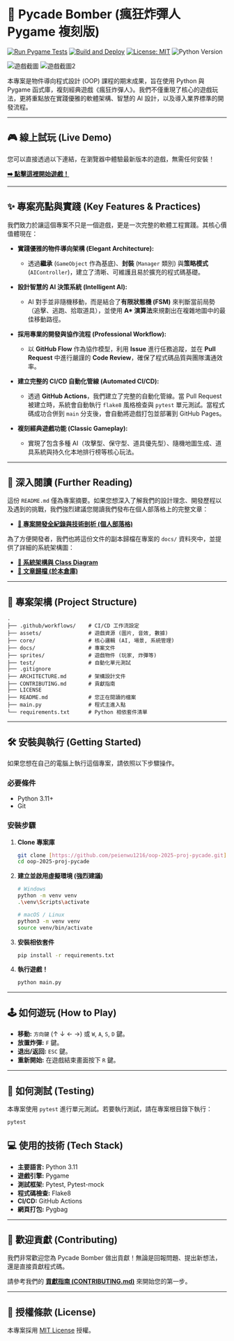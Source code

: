 # 🚀 Pycade Bomber (瘋狂炸彈人 Pygame 複刻版)

[![Run Pygame Tests](https://github.com/peienwu1216/oop-2025-proj-pycade/actions/workflows/run-tests.yml/badge.svg)](https://github.com/peienwu1216/oop-2025-proj-pycade/actions/workflows/run-tests.yml)
[![Build and Deploy](https://github.com/peienwu1216/oop-2025-proj-pycade/actions/workflows/deploy-to-web.yml/badge.svg)](https://github.com/peienwu1216/oop-2025-proj-pycade/actions/workflows/deploy-to-web.yml)
[![License: MIT](https://img.shields.io/badge/License-MIT-yellow.svg)](https://opensource.org/licenses/MIT)
![Python Version](https://img.shields.io/badge/python-3.11+-blue.svg)


![遊戲截圖](docs/images/gameplay-screenshot-1.png)
![遊戲截圖2](docs/images/gameplay-screenshot-2.png)


本專案是物件導向程式設計 (OOP) 課程的期末成果，旨在使用 Python 與 Pygame 函式庫，複刻經典遊戲《瘋狂炸彈人》。我們不僅重現了核心的遊戲玩法，更將重點放在實踐優雅的軟體架構、智慧的 AI 設計，以及導入業界標準的開發流程。

---

## 🎮 線上試玩 (Live Demo)

您可以直接透過以下連結，在瀏覽器中體驗最新版本的遊戲，無需任何安裝！

**[➡️ 點擊這裡開始遊戲！](https://peienwu1216.github.io/oop-2025-proj-pycade/)**

---

## ✨ 專案亮點與實踐 (Key Features & Practices)

我們致力於讓這個專案不只是一個遊戲，更是一次完整的軟體工程實踐。其核心價值體現在：

* **實踐優雅的物件導向架構 (Elegant Architecture):**
    * 透過**繼承** (`GameObject` 作為基底)、**封裝** (`Manager` 類別) 與**策略模式** (`AIController`)，建立了清晰、可維護且易於擴充的程式碼基礎。

* **設計智慧的 AI 決策系統 (Intelligent AI):**
    * AI 對手並非隨機移動，而是結合了**有限狀態機 (FSM)** 來判斷當前局勢（追擊、逃跑、拾取道具），並使用 **A\* 演算法**來規劃出在複雜地圖中的最佳移動路徑。

* **採用專業的開發與協作流程 (Professional Workflow):**
    * 以 **GitHub Flow** 作為協作模型，利用 **Issue** 進行任務追蹤，並在 **Pull Request** 中進行嚴謹的 **Code Review**，確保了程式碼品質與團隊溝通效率。

* **建立完整的 CI/CD 自動化管線 (Automated CI/CD):**
    * 透過 **GitHub Actions**，我們建立了完整的自動化管線。當 Pull Request 被建立時，系統會自動執行 `flake8` 風格檢查與 `pytest` 單元測試。當程式碼成功合併到 `main` 分支後，會自動將遊戲打包並部署到 GitHub Pages。

* **複刻經典遊戲功能 (Classic Gameplay):**
    * 實現了包含多種 AI（攻擊型、保守型、道具優先型）、隨機地圖生成、道具系統與持久化本地排行榜等核心玩法。

---

## 📖 深入閱讀 (Further Reading)

這份 `README.md` 僅為專案摘要。如果您想深入了解我們的設計理念、開發歷程以及遇到的挑戰，我們強烈建議您閱讀我們發布在個人部落格上的完整文章：

* **[📄 專案開發全紀錄與技術剖析 (個人部落格)](https://peienwu-blog-next.vercel.app/pycade-bomber-ai-and-cicd)**

為了方便開發者，我們也將這份文件的副本歸檔在專案的 `docs/` 資料夾中，並提供了詳細的系統架構圖：

* **[📐 系統架構與 Class Diagram](ARCHITECTURE.md)**
* **[📝 文章歸檔 (於本倉庫)](docs/project-article.md)**
---

## 📂 專案架構 (Project Structure)

```
.
├── .github/workflows/    # CI/CD 工作流設定
├── assets/               # 遊戲資源 (圖片, 音效, 數據)
├── core/                 # 核心邏輯 (AI, 場景, 系統管理)
├── docs/                 # 專案文件
├── sprites/              # 遊戲物件 (玩家, 炸彈等)
├── test/                 # 自動化單元測試
├── .gitignore
├── ARCHITECTURE.md       # 架構設計文件
├── CONTRIBUTING.md       # 貢獻指南
├── LICENSE
├── README.md             # 您正在閱讀的檔案
├── main.py               # 程式主進入點
└── requirements.txt      # Python 相依套件清單
```
---

## 🛠️ 安裝與執行 (Getting Started)

如果您想在自己的電腦上執行這個專案，請依照以下步驟操作。

### 必要條件

* Python 3.11+
* Git

### 安裝步驟

1.  **Clone 專案庫**
    ```bash
    git clone [https://github.com/peienwu1216/oop-2025-proj-pycade.git](https://github.com/peienwu1216/oop-2025-proj-pycade.git)
    cd oop-2025-proj-pycade
    ```

2.  **建立並啟用虛擬環境 (強烈建議)**
    ```bash
    # Windows
    python -m venv venv
    .\venv\Scripts\activate

    # macOS / Linux
    python3 -m venv venv
    source venv/bin/activate
    ```

3.  **安裝相依套件**
    ```bash
    pip install -r requirements.txt
    ```

4.  **執行遊戲！**
    ```bash
    python main.py
    ```
---

## 🕹️ 如何遊玩 (How to Play)

* **移動:** `方向鍵` (↑ ↓ ← →) 或 `W`, `A`, `S`, `D` 鍵。
* **放置炸彈:** `F` 鍵。
* **退出/返回:** `ESC` 鍵。
* **重新開始:** 在遊戲結束畫面按下 `R` 鍵。

---

## 🧪 如何測試 (Testing)

本專案使用 `pytest` 進行單元測試。若要執行測試，請在專案根目錄下執行：

```bash
pytest
```
## 💻 使用的技術 (Tech Stack)

* **主要語言:** Python 3.11
* **遊戲引擎:** Pygame
* **測試框架:** Pytest, Pytest-mock
* **程式碼檢查:** Flake8
* **CI/CD:** GitHub Actions
* **網頁打包:** Pygbag

---

## 🤝 歡迎貢獻 (Contributing)

我們非常歡迎您為 Pycade Bomber 做出貢獻！無論是回報問題、提出新想法，還是直接貢獻程式碼。

請參考我們的 **[貢獻指南 (CONTRIBUTING.md)](CONTRIBUTING.md)** 來開始您的第一步。

---

## 📄 授權條款 (License)

本專案採用 [MIT License](LICENSE) 授權。
